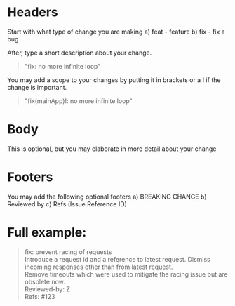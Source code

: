 
# Headers
Start with what type of change you are making
a) feat - feature
b) fix - fix a bug

After, type a short description about your change.
> "fix: no more infinite loop"

You may add a scope to your changes by putting it in brackets or a ! if the change is important.
> "fix(mainApp)!: no more infinite loop"

# Body
This is optional, but you may elaborate in more detail about your change

# Footers
You may add the following optional footers
a) BREAKING CHANGE
b) Reviewed by
c) Refs (Issue Reference ID)

# Full example:

> fix: prevent racing of requests  
Introduce a request id and a reference to latest request. Dismiss  
incoming responses other than from latest request.  
Remove timeouts which were used to mitigate the racing issue but are  
obsolete now.  
Reviewed-by: Z  
Refs: #123  

